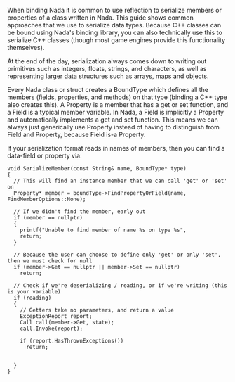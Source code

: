 When binding Nada it is common to use reflection to serialize members or properties of a class written in Nada. This guide shows common approaches that we use to serialize data types. Because C++ classes can be bound using Nada's binding library, you can also technically use this to serialize C++ classes (though most game engines provide this functionality themselves).

At the end of the day, serialization always comes down to writing out primitives such as integers, floats, strings, and characters, as well as representing larger data structures such as arrays, maps and objects.

Every Nada class or struct creates a BoundType which defines all the members (fields, properties, and methods) on that type (binding a C++ type also creates this). A Property is a member that has a get or set function, and a Field is a typical member variable. In Nada, a Field is implicitly a Property and automatically implements a get and set function. This means we can always just generically use Property instead of having to distinguish from Field and Property, because Field is-a Property.

If your serialization format reads in names of members, then you can find a data-field or property via:

```
void SerializeMember(const String& name, BoundType* type)
{
  // This will find an instance member that we can call 'get' or 'set' on
  Property* member = boundType->FindPropertyOrField(name, FindMemberOptions::None);

  // If we didn't find the member, early out
  if (member == nullptr)
  {
    printf("Unable to find member of name %s on type %s",
    return;
  }

  // Because the user can choose to define only 'get' or only 'set', then we must check for null
  if (member->Get == nullptr || member->Set == nullptr)
    return;

  // Check if we're deserializing / reading, or if we're writing (this is your variable)
  if (reading)
  {
    // Getters take no parameters, and return a value
    ExceptionReport report;
    Call call(member->Get, state);
    call.Invoke(report);

    if (report.HasThrownExceptions())
      return;


  }
}
```

 

 